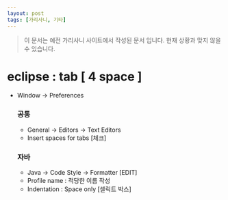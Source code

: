 ```yaml
---
layout: post
tags: [가리사니, 기타]
---
```


> 이 문서는 예전 가리사니 사이트에서 작성된 문서 입니다.
현재 상황과 맞지 않을 수 있습니다.


# eclipse : tab [ 4 space ]
- Window -> Preferences
	### 공통
	- General -> Editors -> Text Editors
	- Insert spaces for tabs [체크]
	### 자바
	- Java -> Code Style -> Formatter [EDIT]
	- Profile name : 적당한 이름 작성
	- Indentation : Space only [셀릭트 박스]